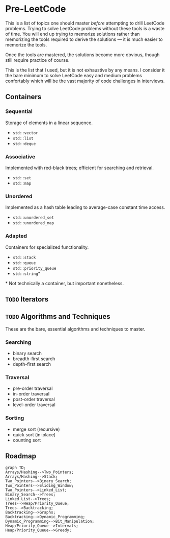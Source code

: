 # Pre-LeetCode

This is a list of topics one should master *before* attempting to drill LeetCode
problems. Trying to solve LeetCode problems without these tools is a waste of
time. You will end up trying to memorize solutions rather than memorizing the
tools required to derive the solutions — it is much easier to memorize the
tools.

Once the tools are mastered, the solutions become more obvious, though still
require practice of course.

This is the list that I used, but it is not exhaustive by any means. I consider
it the bare minimum to solve LeetCode easy and medium problems confortably which
will be the vast majority of code challenges in interviews.

## Containers

### Sequential

Storage of elements in a linear sequence.

- `std::vector`
- `std::list`
- `std::deque`

### Associative

Implemented with red-black trees; efficient for searching and retrieval.

- `std::set`
- `std::map`

### Unordered

Implemented as a hash table leading to average-case constant time access.

- `std::unordered_set`
- `std::unordered_map`

### Adapted

Containers for specialized functionality.

- `std::stack`
- `std::queue`
- `std::priority_queue`
- `std::string`*

\* Not technically a container, but important nonetheless.

## `TODO` Iterators

## `TODO` Algorithms and Techniques

These are the bare, essential algorithms and techniques to master.

### Searching

- binary search
- breadth-first search
- depth-first search

### Traversal

- pre-order traversal
- in-order traversal
- post-order traversal
- level-order traversal

### Sorting

- merge sort (recursive)
- quick sort (in-place)
- counting sort

## Roadmap

```mermaid
graph TD;
Arrays/Hashing-->Two_Pointers;
Arrays/Hashing-->Stack;
Two_Pointers-->Binary_Search;
Two_Pointers-->Sliding_Window;
Two_Pointers-->Linked_List;
Binary_Search-->Trees;
Linked_List-->Trees;
Trees-->Heap/Priority_Queue;
Trees-->Backtracking;
Backtracking-->Graphs;
Backtracking-->Dynamic_Programming;
Dynamic_Programming-->Bit_Manipulation;
Heap/Priority_Queue-->Intervals;
Heap/Priority_Queue-->Greedy;
```
